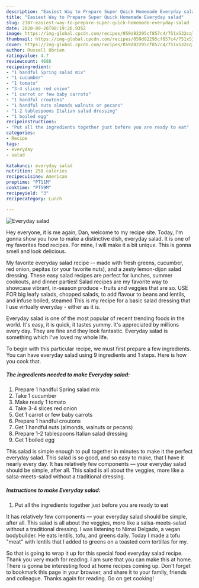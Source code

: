 ```yaml
---
description: "Easiest Way to Prepare Super Quick Homemade Everyday salad"
title: "Easiest Way to Prepare Super Quick Homemade Everyday salad"
slug: 2387-easiest-way-to-prepare-super-quick-homemade-everyday-salad
date: 2020-09-26T08:19:26.935Z
image: https://img-global.cpcdn.com/recipes/059d82295cf857c4/751x532cq70/everyday-salad-recipe-main-photo.jpg
thumbnail: https://img-global.cpcdn.com/recipes/059d82295cf857c4/751x532cq70/everyday-salad-recipe-main-photo.jpg
cover: https://img-global.cpcdn.com/recipes/059d82295cf857c4/751x532cq70/everyday-salad-recipe-main-photo.jpg
author: Russell Obrien
ratingvalue: 4.7
reviewcount: 4688
recipeingredient:
- "1 handful Spring salad mix"
- "1 cucumber"
- "1 tomato"
- "3-4 slices red onion"
- "1 carrot or few baby carrots"
- "1 handful croutons"
- "1 handful nuts almonds walnuts or pecans"
- "1-2 tablespoons Italian salad dressing"
- "1 boiled egg"
recipeinstructions:
- "Put all the ingredients together just before you are ready to eat"
categories:
- Recipe
tags:
- everyday
- salad

katakunci: everyday salad 
nutrition: 258 calories
recipecuisine: American
preptime: "PT11M"
cooktime: "PT59M"
recipeyield: "3"
recipecategory: Lunch

---
```



![Everyday salad](https://img-global.cpcdn.com/recipes/059d82295cf857c4/751x532cq70/everyday-salad-recipe-main-photo.jpg)

Hey everyone, it is me again, Dan, welcome to my recipe site. Today, I'm gonna show you how to make a distinctive dish, everyday salad. It is one of my favorites food recipes. For mine, I will make it a bit unique. This is gonna smell and look delicious.

My favorite everyday salad recipe -- made with fresh greens, cucumber, red onion, pepitas (or your favorite nuts), and a zesty lemon-dijon salad dressing. These easy salad recipes are perfect for lunches, summer cookouts, and dinner parties! Salad recipes are my favorite way to showcase vibrant, in-season produce - fruits and veggies that are so. USE FOR big leafy salads, chopped salads, to add flavour to beans and lentils, and infuse boiled, steamed This is my recipe for a basic salad dressing that I use virtually everyday - either as it is.

Everyday salad is one of the most popular of recent trending foods in the world. It's easy, it is quick, it tastes yummy. It's appreciated by millions every day. They are fine and they look fantastic. Everyday salad is something which I've loved my whole life.


To begin with this particular recipe, we must first prepare a few ingredients. You can have everyday salad using 9 ingredients and 1 steps. Here is how you cook that.

<!--inarticleads1-->

##### The ingredients needed to make Everyday salad:

1. Prepare 1 handful Spring salad mix
1. Take 1 cucumber
1. Make ready 1 tomato
1. Take 3-4 slices red onion
1. Get 1 carrot or few baby carrots
1. Prepare 1 handful croutons
1. Get 1 handful nuts (almonds, walnuts or pecans)
1. Prepare 1-2 tablespoons Italian salad dressing
1. Get 1 boiled egg


This salad is simple enough to pull together in minutes to make it the perfect everyday salad. This salad is so good, and so easy to make, that I have it nearly every day. It has relatively few components — your everyday salad should be simple, after all. This salad is all about the veggies, more like a salsa-meets-salad without a traditional dressing. 

<!--inarticleads2-->

##### Instructions to make Everyday salad:

1. Put all the ingredients together just before you are ready to eat


It has relatively few components — your everyday salad should be simple, after all. This salad is all about the veggies, more like a salsa-meets-salad without a traditional dressing. I was listening to Nimai Delgado, a vegan bodybuilder. He eats lentils, tofu, and greens daily. Today I made a tofu &#34;meat&#34; with lentils that I added to greens on a toasted corn tortillas for my. 

So that is going to wrap it up for this special food everyday salad recipe. Thank you very much for reading. I am sure that you can make this at home. There is gonna be interesting food at home recipes coming up. Don't forget to bookmark this page in your browser, and share it to your family, friends and colleague. Thanks again for reading. Go on get cooking!
